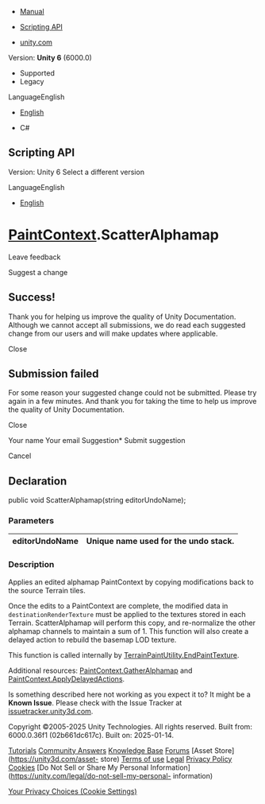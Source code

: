 [ ]()

  * [Manual](../Manual/index.html)
  * [Scripting API](../ScriptReference/index.html)

  * [unity.com](https://unity.com/)

Version: **Unity 6** (6000.0)

  * Supported
  * Legacy

LanguageEnglish

  * [English]()

  * C#

[ ](https://docs.unity3d.com)

## Scripting API

Version: Unity 6 Select a different version

LanguageEnglish

  * [English]()

#  [PaintContext](TerrainTools.PaintContext.html).ScatterAlphamap

Leave feedback

Suggest a change

## Success!

Thank you for helping us improve the quality of Unity Documentation. Although
we cannot accept all submissions, we do read each suggested change from our
users and will make updates where applicable.

Close

## Submission failed

For some reason your suggested change could not be submitted. Please <a>try
again</a> in a few minutes. And thank you for taking the time to help us
improve the quality of Unity Documentation.

Close

Your name Your email Suggestion* Submit suggestion

Cancel

[ ]()

## Declaration

public void ScatterAlphamap(string editorUndoName);

### Parameters

editorUndoName | Unique name used for the undo stack.  
---|---  
  
### Description

Applies an edited alphamap PaintContext by copying modifications back to the
source Terrain tiles.

Once the edits to a PaintContext are complete, the modified data in
`destinationRenderTexture` must be applied to the textures stored in each
Terrain. ScatterAlphamap will perform this copy, and re-normalize the other
alphamap channels to maintain a sum of 1. This function will also create a
delayed action to rebuild the basemap LOD texture.  
  
This function is called internally by
[TerrainPaintUtility.EndPaintTexture](TerrainTools.TerrainPaintUtility.EndPaintTexture.html).  
  
Additional resources:
[PaintContext.GatherAlphamap](TerrainTools.PaintContext.GatherAlphamap.html)
and
[PaintContext.ApplyDelayedActions](TerrainTools.PaintContext.ApplyDelayedActions.html).

Is something described here not working as you expect it to? It might be a
**Known Issue**. Please check with the Issue Tracker at
[issuetracker.unity3d.com](https://issuetracker.unity3d.com).

Copyright ©2005-2025 Unity Technologies. All rights reserved. Built from:
6000.0.36f1 (02b661dc617c). Built on: 2025-01-14.

[Tutorials](https://unity3d.com/learn) [Community
Answers](https://answers.unity3d.com) [Knowledge
Base](https://support.unity3d.com/hc/en-us)
[Forums](https://forum.unity3d.com) [Asset Store](https://unity3d.com/asset-
store) [Terms of use](https://docs.unity3d.com/Manual/TermsOfUse.html)
[Legal](https://unity.com/legal) [Privacy
Policy](https://unity.com/legal/privacy-policy)
[Cookies](https://unity.com/legal/cookie-policy) [Do Not Sell or Share My
Personal Information](https://unity.com/legal/do-not-sell-my-personal-
information)

[Your Privacy Choices (Cookie Settings)](javascript:void\(0\);)

